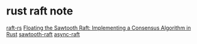 # rust raft note

[raft-rs](https://github.com/tikv/raft-rs)
[Floating the Sawtooth Raft: Implementing a Consensus Algorithm in Rust](https://www.hyperledger.org/blog/2019/01/11/floating-the-sawtooth-raft-implementing-a-consensus-algorithm-in-rust)
[sawtooth-raft](https://github.com/hyperledger/sawtooth-raft)
[async-raft](https://github.com/async-raft/async-raft)
